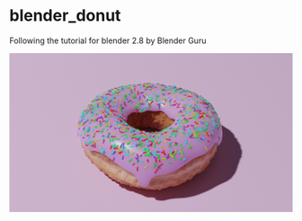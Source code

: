 # blender_donut
Following the tutorial for blender 2.8 by Blender Guru

![Rendered Donut](Level%202/Donut_Texture_Tutorial_bumps_shadow_2.png "Rendered Donut")
